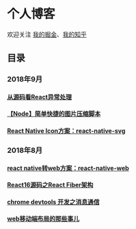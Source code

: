 # 个人博客

欢迎关注 [我的掘金](https://juejin.im/user/56dfa4391532bc00515e13d9/posts)、[我的知乎](https://www.zhihu.com/people/hu-jiao-36-21/posts)

## 目录

### 2018年9月

#### [从源码看React异常处理](https://github.com/HuJiaoHJ/blog/issues/12)

#### [【Node】简单快捷的图片压缩脚本](https://github.com/HuJiaoHJ/blog/issues/11)

#### [React Native Icon方案：react-native-svg](https://github.com/HuJiaoHJ/blog/issues/10)

### 2018年8月

#### [react native转web方案：react-native-web](https://github.com/HuJiaoHJ/blog/issues/9)

#### [React16源码之React Fiber架构](https://github.com/HuJiaoHJ/blog/issues/7)

#### [chrome devtools 开发之消息通信](https://github.com/HuJiaoHJ/blog/issues/4)

#### [web移动端布局的那些事儿](https://github.com/HuJiaoHJ/blog/issues/6)

